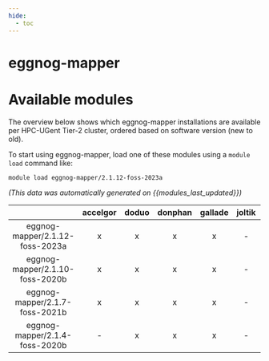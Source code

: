 ```yaml
---
hide:
  - toc
---
```


eggnog-mapper
=============

# Available modules


The overview below shows which eggnog-mapper installations are available per HPC-UGent Tier-2 cluster, ordered based on software version (new to old).

To start using eggnog-mapper, load one of these modules using a `module load` command like:

```shell
module load eggnog-mapper/2.1.12-foss-2023a
```

*(This data was automatically generated on {{modules_last_updated}})*  

| |accelgor|doduo|donphan|gallade|joltik|shinx|skitty|
| :---: | :---: | :---: | :---: | :---: | :---: | :---: | :---: |
|eggnog-mapper/2.1.12-foss-2023a|x|x|x|x|-|x|x|
|eggnog-mapper/2.1.10-foss-2020b|x|x|x|x|-|-|-|
|eggnog-mapper/2.1.7-foss-2021b|x|x|x|x|-|-|-|
|eggnog-mapper/2.1.4-foss-2020b|-|x|x|x|-|-|-|
